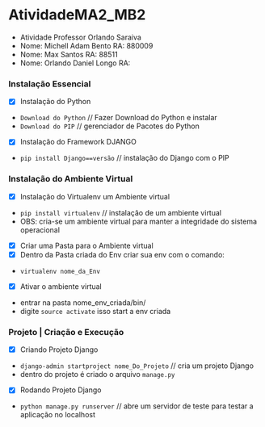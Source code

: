 # AtividadeMA2_MB2

- Atividade Professor Orlando Saraiva
- Nome: Michell Adam Bento     RA: 880009
- Nome: Max Santos             RA: 88511
- Nome: Orlando Daniel Longo   RA: 

### Instalação Essencial

- [x] Instalação do Python
- `Download do Python` // Fazer Download do Python e instalar
- `Download do PIP` // gerenciador de Pacotes do Python

- [x] Instalação do Framework DJANGO
- `pip install Django==versão` // instalação do Django com o PIP

### Instalação do Ambiente Virtual

- [x] Instalação do Virtualenv um Ambiente virtual
- `pip install virtualenv` // instalação de um ambiente virtual
- OBS: cria-se um ambiente virtual para manter a integridade do sistema operacional

- [X] Criar uma Pasta para o Ambiente virtual
- [X] Dentro da Pasta criada do Env criar sua env com o comando:
- `virtualenv nome_da_Env`

- [x] Ativar o ambiente virtual 
- entrar na pasta nome_env_criada/bin/
- digite `source activate` isso start a env criada

### Projeto | Criação e Execução
- [x] Criando Projeto Django
- `django-admin startproject nome_Do_Projeto` // cria um projeto Django
- dentro do projeto é criado o arquivo `manage.py`

- [x] Rodando Projeto Django
- `python manage.py runserver` // abre um servidor de teste para testar a aplicação no localhost
